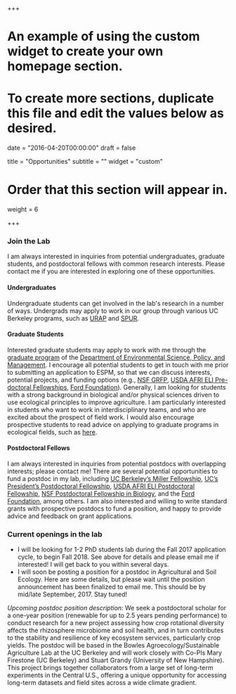+++
# An example of using the custom widget to create your own homepage section.
# To create more sections, duplicate this file and edit the values below as desired.

date = "2016-04-20T00:00:00"
draft = false

title = "Opportunities"
subtitle = ""
widget = "custom"

# Order that this section will appear in.
weight = 6

+++
### Join the Lab
I am always interested in inquiries from potential undergraduates, graduate students, and postdoctoral fellows with common research interests. Please contact me if you are interested in exploring one of these opportunities.

#### Undergraduates

Undergraduate students can get involved in the lab's research in a number of ways. Undergrads may apply to work in our group through various UC Berkeley programs, such as [URAP](http://urap.berkeley.edu/) and [SPUR](https://nature.berkeley.edu/undergraduate-research/spur/).

#### Graduate Students

Interested graduate students may apply to work with me through the [graduate program](https://ourenvironment.berkeley.edu/graduate-programs/degrees/the-phd-program) of the [Department of Environmental Science, Policy, and Management](https://ourenvironment.berkeley.edu/about-espm). I encourage all potential students to get in touch with me prior to submitting an application to ESPM, so that we can discuss interests, potential projects, and funding options (e.g., [NSF GRFP](https://www.nsfgrfp.org/), [USDA AFRI ELI Pre-doctoral Fellowships](https://nifa.usda.gov/funding-opportunity/agriculture-and-food-research-initiative-food-agriculture-natural-resources), [Ford Foundation](http://sites.nationalacademies.org/PGA/FordFellowships/PGA_171962)). Generally, I am looking for students with a strong background in biological and/or physical sciences driven to use ecological principles to improve agriculture. I am particularly interested in students who want to work in interdisciplinary teams, and who are excited about the prospect of field work. I would also encourage prospective students to read advice on applying to graduate programs in ecological fields, such as [here](https://nature.berkeley.edu/BrasharesGroup/advice/).

#### Postdoctoral Fellows

I am always interested in inquiries from potential postdocs with overlapping interests; please contact me! There are several potential opportunities to fund a postdoc in my lab, including [UC Berkeley’s Miller Fellowship](http://miller.berkeley.edu/fellowship), [UC’s President’s Postdoctoral Fellowship](http://ppfp.ucop.edu/info/), [USDA AFRI ELI Postdoctoral Fellowship](https://nifa.usda.gov/funding-opportunity/agriculture-and-food-research-initiative-food-agriculture-natural-resources), [NSF Postdoctoral Fellowship in Biology](https://www.nsf.gov/funding/pgm_summ.jsp?pims_id=503622), and the [Ford Foundation](http://sites.nationalacademies.org/PGA/FordFellowships/PGA_171940), among others. I am also interested and willing to write standard grants with prospective postdocs to fund a position, and happy to provide advice and feedback on grant applications.

### Current openings in the lab
* I will be looking for 1-2 PhD students lab during the Fall 2017 application cycle, to begin Fall 2018. See above for details and please email me if interested! I will get back to you within several days.
* I will soon be posting a position for a postdoc in Agricultural and Soil Ecology. Here are some details, but please wait until the position announcement has been finalized to email me. This should be by mid/late September, 2017. Stay tuned!

*Upcoming postdoc position description*:
We seek a postdoctoral scholar for a one-year position (renewable for up to 2.5 years pending performance) to conduct research for a new project assessing how crop rotational diversity affects the rhizosphere microbiome and soil health, and in turn contributes to the stability and resilience of key ecosystem services, particularly crop yields. The postdoc will be based in the Bowles Agroecology/Sustainable Agriculture Lab at the UC Berkeley and will work closely with Co-PIs Mary Firestone (UC Berkeley) and Stuart Grandy (University of New Hampshire). This project brings together collaborators from a large set of long-term experiments in the Central U.S., offering a unique opportunity for accessing long-term datasets and field sites across a wide climate gradient.  


